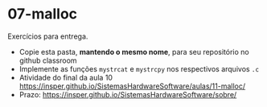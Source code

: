 # 07-malloc

Exercícios para entrega.
- Copie esta pasta, **mantendo o mesmo nome**, para seu repositório no github classroom
- Implemente as funções `mystrcat` e `mystrcpy` nos respectivos arquivos `.c`
- Atividade do final da aula 10 https://insper.github.io/SistemasHardwareSoftware/aulas/11-malloc/
- Prazo: https://insper.github.io/SistemasHardwareSoftware/sobre/


